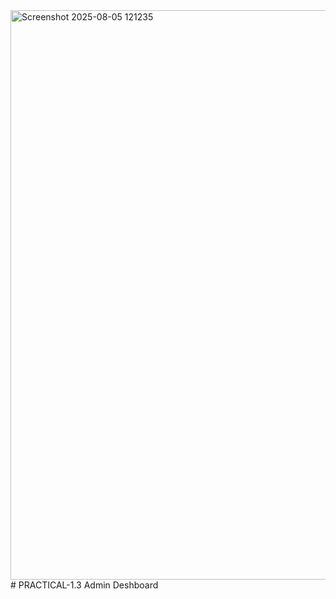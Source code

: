 <img width="1898" height="911" alt="Screenshot 2025-08-05 121235" src="https://github.com/user-attachments/assets/e81e00de-d403-455d-8e9b-c324db721bd6" />
# PRACTICAL-1.3
Admin Deshboard
